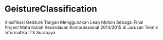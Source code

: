 GeistureClassification
======================

Klasifikasi Geisture Tangan Menggunakan Leap Motion Sebagai Final Project Mata Kuliah Kecerdasan Komputasional 2014/2015 di Jurusan Teknik Informatika ITS Surabaya
